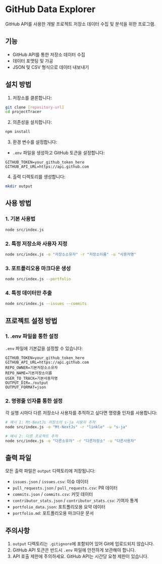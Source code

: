 # GitHub Data Explorer

GitHub API를 사용한 개발 프로젝트 저장소 데이터 수집 및 분석을 위한 프로그램.

## 기능

- GitHub API를 통한 저장소 데이터 수집
- 데이터 포맷팅 및 가공
- JSON 및 CSV 형식으로 데이터 내보내기

## 설치 방법

1. 저장소를 클론합니다:

```bash
git clone [repository-url]
cd projectTracer
```

2. 의존성을 설치합니다:

```bash
npm install
```

3. 환경 변수를 설정합니다:

- `.env` 파일을 생성하고 GitHub 토큰을 설정합니다:

```
GITHUB_TOKEN=your_github_token_here
GITHUB_API_URL=https://api.github.com
```

4. 출력 디렉토리를 생성합니다:

```bash
mkdir output
```

## 사용 방법

### 1. 기본 사용법

```bash
node src/index.js
```

### 2. 특정 저장소와 사용자 지정

```bash
node src/index.js -o "저장소소유자" -r "저장소이름" -u "사용자명"
```

### 3. 포트폴리오용 마크다운 생성

```bash
node src/index.js --portfolio
```

### 4. 특정 데이터만 추출

```bash
node src/index.js --issues --commits
```

## 프로젝트 설정 방법

### 1. .env 파일을 통한 설정

`.env` 파일에 기본값을 설정할 수 있습니다:

```
GITHUB_TOKEN=your_github_token_here
GITHUB_API_URL=https://api.github.com
REPO_OWNER=기본저장소소유자
REPO_NAME=기본저장소이름
USER_TO_TRACK=기본사용자명
OUTPUT_DIR=./output
OUTPUT_FORMAT=json
```

### 2. 명령줄 인자를 통한 설정

각 실행 시마다 다른 저장소나 사용자를 추적하고 싶다면 명령줄 인자를 사용합니다:

```bash
# 예시 1: Mt-NextJs 저장소의 s-ja 사용자 추적
node src/index.js -o "Mt-NextJs" -r "linkle" -u "s-ja"

# 예시 2: 다른 프로젝트 추적
node src/index.js -o "다른소유자" -r "다른저장소" -u "다른사용자"
```

## 출력 파일

모든 출력 파일은 `output` 디렉토리에 저장됩니다:

- `issues.json` / `issues.csv`: 이슈 데이터
- `pull_requests.json` / `pull_requests.csv`: PR 데이터
- `commits.json` / `commits.csv`: 커밋 데이터
- `contributor_stats.json` / `contributor_stats.csv`: 기여자 통계
- `portfolio_data.json`: 포트폴리오용 요약 데이터
- `portfolio.md`: 포트폴리오용 마크다운 문서

## 주의사항

1. `output` 디렉토리는 `.gitignore`에 포함되어 있어 Git에 업로드되지 않습니다.
2. GitHub API 토큰은 반드시 `.env` 파일에 안전하게 보관해야 합니다.
3. API 호출 제한에 주의하세요. GitHub API는 시간당 요청 제한이 있습니다.
